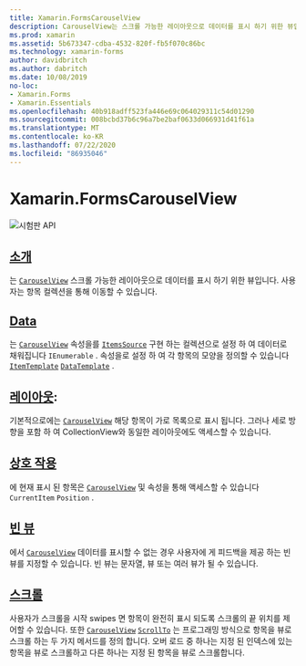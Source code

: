 ```yaml
---
title: Xamarin.FormsCarouselView
description: CarouselView는 스크롤 가능한 레이아웃으로 데이터를 표시 하기 위한 뷰입니다. 사용자는 항목 컬렉션을 통해 이동할 수 있습니다.
ms.prod: xamarin
ms.assetid: 5b673347-cdba-4532-820f-fb5f070c86bc
ms.technology: xamarin-forms
author: davidbritch
ms.author: dabritch
ms.date: 10/08/2019
no-loc:
- Xamarin.Forms
- Xamarin.Essentials
ms.openlocfilehash: 40b918adff523fa446e69c064029311c54d01290
ms.sourcegitcommit: 008bcbd37b6c96a7be2baf0633d066931d41f61a
ms.translationtype: MT
ms.contentlocale: ko-KR
ms.lasthandoff: 07/22/2020
ms.locfileid: "86935046"
---
```

# <a name="xamarinforms-carouselview"></a>Xamarin.FormsCarouselView

![시험판 API](~/media/shared/preview.png "이 API는 현재 시험판임")

## <a name="introduction"></a>[소개](introduction.md)

는 [`CarouselView`](xref:Xamarin.Forms.CarouselView) 스크롤 가능한 레이아웃으로 데이터를 표시 하기 위한 뷰입니다. 사용자는 항목 컬렉션을 통해 이동할 수 있습니다.

## <a name="data"></a>[Data](populate-data.md)

는 [`CarouselView`](xref:Xamarin.Forms.CarouselView) 속성을를 [`ItemsSource`](xref:Xamarin.Forms.ItemsView.ItemsSource) 구현 하는 컬렉션으로 설정 하 여 데이터로 채워집니다 `IEnumerable` . 속성을로 설정 하 여 각 항목의 모양을 정의할 수 있습니다 [`ItemTemplate`](xref:Xamarin.Forms.ItemsView.ItemTemplate) [`DataTemplate`](xref:Xamarin.Forms.DataTemplate) .

## <a name="layout"></a>[레이아웃](layout.md):

기본적으로에는 [`CarouselView`](xref:Xamarin.Forms.CarouselView) 해당 항목이 가로 목록으로 표시 됩니다. 그러나 세로 방향을 포함 하 여 CollectionView와 동일한 레이아웃에도 액세스할 수 있습니다.

## <a name="interaction"></a>[상호 작용](interaction.md)

에 현재 표시 된 항목은 [`CarouselView`](xref:Xamarin.Forms.CarouselView) 및 속성을 통해 액세스할 수 있습니다 `CurrentItem` `Position` .

## <a name="empty-views"></a>[빈 뷰](emptyview.md)

에서 [`CarouselView`](xref:Xamarin.Forms.CarouselView) 데이터를 표시할 수 없는 경우 사용자에 게 피드백을 제공 하는 빈 뷰를 지정할 수 있습니다. 빈 뷰는 문자열, 뷰 또는 여러 뷰가 될 수 있습니다.

## <a name="scrolling"></a>[스크롤](scrolling.md)

사용자가 스크롤을 시작 swipes 면 항목이 완전히 표시 되도록 스크롤의 끝 위치를 제어할 수 있습니다. 또한 [`CarouselView`](xref:Xamarin.Forms.CarouselView) [`ScrollTo`](xref:Xamarin.Forms.ItemsView.ScrollTo*) 는 프로그래밍 방식으로 항목을 뷰로 스크롤 하는 두 가지 메서드를 정의 합니다. 오버 로드 중 하나는 지정 된 인덱스에 있는 항목을 뷰로 스크롤하고 다른 하나는 지정 된 항목을 뷰로 스크롤합니다.
